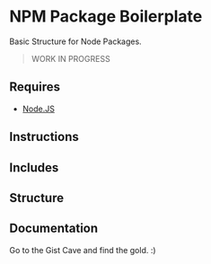 # NPM Package Boilerplate

Basic Structure for Node Packages.

> WORK IN PROGRESS


## Requires

- [Node.JS](http://nodejs.org/)


## Instructions


## Includes


## Structure


## Documentation

Go to the Gist Cave and find the gold. :)
